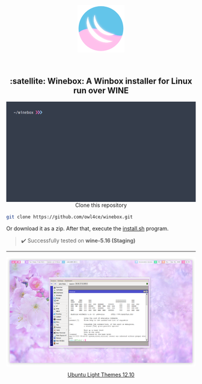 <p align="center"><a name="top" href="#satellite-winebox-a-winbox-installer-for-linux-run-over-wine"><img width="25%" src="./.winebox/winebox.png"></a></p>

<br>

<h2 align="center">:satellite: Winebox: A Winbox installer for Linux run over WINE</h2>

<a href="./assets/preview.gif"><img src="./assets/preview.gif" alt="preview" align="left" width="516px"></a>

<p align="center">Clone this repository</p>

```bash
git clone https://github.com/owl4ce/winebox.git
```
Or download it as a zip. After that, execute the [install.sh](./install.sh) program.

> :heavy_check_mark: Successfully tested on **wine-5.16 (Staging)**

---

<img src="./assets/winbox.png" alt="screenshots: winbox run over wine" align="center">

<a href="https://www.deviantart.com/aerilius/art/Ubuntu-Light-Themes-12-10-327631977"><p align="center">Ubuntu Light Themes 12.10</p><a>
